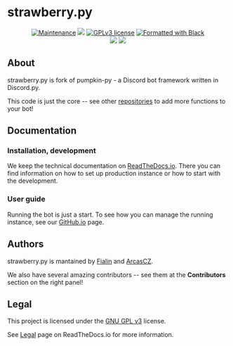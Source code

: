 # strawberry.py

<p align="center">
  <a href="https://github.com/strawberry-py/strawberry.py/graphs/commit-activity"><img src="https://img.shields.io/github/last-commit/strawberry-py/strawberry-py?style=for-the-badge" alt="Maintenance" /></a>
  <a href="https://github.com/strawberry-py/strawberry-py/actions"><img src="https://img.shields.io/github/actions/workflow/status/strawberry-py/strawberry-py/build.yml?style=for-the-badge" /></a>
  <a href="https://github.com/strawberry-py/strawberry-py/blob/master/LICENSE"><img src="https://img.shields.io/badge/License-GPLv3-brightgreen?style=for-the-badge" alt="GPLv3 license" /></a>
  <a href="https://github.com/psf/black"><img src="https://img.shields.io/badge/code%20style-black-000000.svg?style=for-the-badge" alt="Formatted with Black" /></a>
 <br/>
  <a href="https://hub.docker.com/r/czechbol/strawberry-py"><img src="https://img.shields.io/docker/pulls/czechbol/strawberry-py?style=for-the-badge" /></a>
  <a href="https://hub.docker.com/r/czechbol/strawberry-py"><img src="https://img.shields.io/docker/image-size/czechbol/strawberry-py?sort=date&style=for-the-badge" /></a>
</p>

## About

strawberry.py is fork of pumpkin-py - a Discord bot framework written in Discord.py.

This code is just the core -- see other [repositories](https://github.com/orgs/strawberry-py/repositories) to add more functions to your bot!

## Documentation

### Installation, development

We keep the technical documentation on [ReadTheDocs.io](https://strawberrypy.readthedocs.io/en/latest/).
There you can find information on how to set up production instance or how to start with the development.

### User guide

Running the bot is just a start.
To see how you can manage the running instance, see our [GitHub.io](https://strawberry-py.github.io/docs/) page.

## Authors

strawberry.py is mantained by [Fialin](https://github.com/j-fiala) and [ArcasCZ](https://github.com/ArcasCZ).

We also have several amazing contributors -- see them at the **Contributors** section on the right panel!

## Legal

This project is licensed under the [GNU GPL v3](LICENSE) license.

See [Legal](https://strawberrypy.readthedocs.io/en/latest/about/legal.html) page on ReadTheDocs.io for more information.
